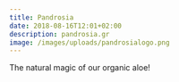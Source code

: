 ```yaml
---
title: Pandrosia
date: 2018-08-16T12:01+02:00
description: pandrosia.gr
image: /images/uploads/pandrosialogo.png
---
```

The natural magic of our organic aloe!